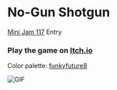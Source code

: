 # No-Gun Shotgun
[Mini Jam 117](https://itch.io/jam/mini-jam-117-ghosts) Entry

### Play the game on [Itch.io](https://jakubtomsu.itch.io/nogun-shotgun)

Color palette: [funkyfuture8](https://lospec.com/palette-list/funkyfuture-8)

![GIF](nogun_shotgun.gif)
